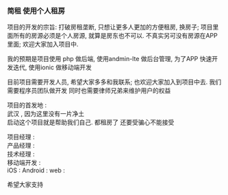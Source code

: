 ### 简租 使用个人租房

项目的开发的宗旨: 打破房租垄断, 只想让更多人更加的方便租房, 换房子;
项目里面所有的房源必须是个人房源, 就算是房东也不可以. 不真实另可没有房源在APP里面;  欢迎大家加入项目中. 


我的预期是项目使用 php 做后端, 使用andmin-lte 做后台管理, 为了APP 快速开发迭代, 使用ionic 做移动端开发

目前项目需要开发人员,  希望大家多多和我联系;
也欢迎大家加入到项目中去.
我们需要程序员团队做开发
同时也需要律师兄弟来维护用户的权益

项目的首发地 :    
武汉 , 因为这里没有一片净土    
启动这个项目就是帮助我们自己. 都租房了 还要受骗心不能接受   

项目经理 :   
产品经理 :   
技术经理 :    
移动端开发 :   
iOS :
Android : 
web :

希望大家支持
